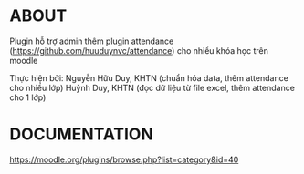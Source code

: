 # ABOUT
Plugin hỗ trợ admin thêm plugin attendance (https://github.com/huuduynvc/attendance) cho nhiều khóa học trên moodle

Thực hiện bởi:
Nguyễn Hữu Duy, KHTN (chuẩn hóa data, thêm attendance cho nhiều lớp)
Huỳnh Duy, KHTN (đọc dữ liệu từ file excel, thêm attendance cho 1 lớp)

# DOCUMENTATION
https://moodle.org/plugins/browse.php?list=category&id=40
